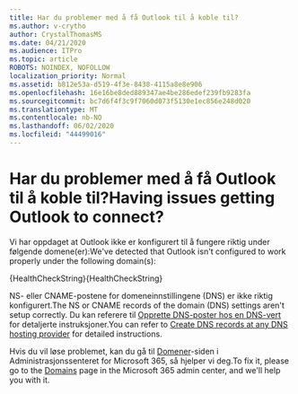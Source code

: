 ```yaml
---
title: Har du problemer med å få Outlook til å koble til?
ms.author: v-crytho
author: CrystalThomasMS
ms.date: 04/21/2020
ms.audience: ITPro
ms.topic: article
ROBOTS: NOINDEX, NOFOLLOW
localization_priority: Normal
ms.assetid: b812e53a-d519-4f3e-8438-4115a8e8e906
ms.openlocfilehash: 16e16be8ded889347ae4be286edef239fb9283fa
ms.sourcegitcommit: bc7d6f4f3c9f7060d073f5130e1ec856e248d020
ms.translationtype: MT
ms.contentlocale: nb-NO
ms.lasthandoff: 06/02/2020
ms.locfileid: "44499016"
---
```

# <a name="having-issues-getting-outlook-to-connect"></a><span data-ttu-id="da75c-102">Har du problemer med å få Outlook til å koble til?</span><span class="sxs-lookup"><span data-stu-id="da75c-102">Having issues getting Outlook to connect?</span></span>

<span data-ttu-id="da75c-103">Vi har oppdaget at Outlook ikke er konfigurert til å fungere riktig under følgende domene(er):</span><span class="sxs-lookup"><span data-stu-id="da75c-103">We've detected that Outlook isn't configured to work properly under the following domain(s):</span></span>
  
<span data-ttu-id="da75c-104">{HealthCheckString}</span><span class="sxs-lookup"><span data-stu-id="da75c-104">{HealthCheckString}</span></span>
  
<span data-ttu-id="da75c-105">NS- eller CNAME-postene for domeneinnstillingene (DNS) er ikke riktig konfigurert.</span><span class="sxs-lookup"><span data-stu-id="da75c-105">The NS or CNAME records of the domain (DNS) settings aren't setup correctly.</span></span> <span data-ttu-id="da75c-106">Du kan referere til [Opprette DNS-poster hos en DNS-vert](https://docs.microsoft.com/microsoft-365/admin/get-help-with-domains/create-dns-records-at-any-dns-hosting-provider) for detaljerte instruksjoner.</span><span class="sxs-lookup"><span data-stu-id="da75c-106">You can refer to [Create DNS records at any DNS hosting provider](https://docs.microsoft.com/microsoft-365/admin/get-help-with-domains/create-dns-records-at-any-dns-hosting-provider) for detailed instructions.</span></span> 
  
<span data-ttu-id="da75c-107">Hvis du vil løse problemet, kan du gå til [Domener](https://admin.microsoft.com/adminportal/home#/Domains)-siden i Administrasjonssenteret for Microsoft 365, så hjelper vi deg.</span><span class="sxs-lookup"><span data-stu-id="da75c-107">To fix it, please go to the [Domains](https://admin.microsoft.com/adminportal/home#/Domains) page in the Microsoft 365 admin center, and we'll help you with it.</span></span> 

  

